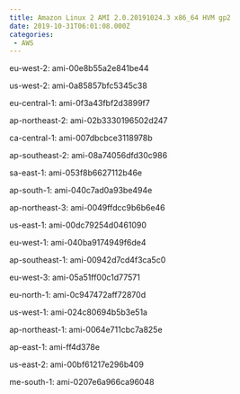 ```yaml
---
title: Amazon Linux 2 AMI 2.0.20191024.3 x86_64 HVM gp2
date: 2019-10-31T06:01:08.000Z
categories:
 - AWS
---
```


eu-west-2: ami-00e8b55a2e841be44

us-west-2: ami-0a85857bfc5345c38

eu-central-1: ami-0f3a43fbf2d3899f7

ap-northeast-2: ami-02b3330196502d247

ca-central-1: ami-007dbcbce3118978b

ap-southeast-2: ami-08a74056dfd30c986

sa-east-1: ami-053f8b6627112b46e

ap-south-1: ami-040c7ad0a93be494e

ap-northeast-3: ami-0049ffdcc9b6b6e46

us-east-1: ami-00dc79254d0461090

eu-west-1: ami-040ba9174949f6de4

ap-southeast-1: ami-00942d7cd4f3ca5c0

eu-west-3: ami-05a51ff00c1d77571

eu-north-1: ami-0c947472aff72870d

us-west-1: ami-024c80694b5b3e51a

ap-northeast-1: ami-0064e711cbc7a825e

ap-east-1: ami-ff4d378e

us-east-2: ami-00bf61217e296b409

me-south-1: ami-0207e6a966ca96048

